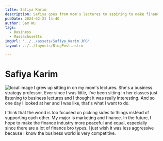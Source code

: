 ```yaml
---
title: Safiya Karim
description: Safiya goes from mom's lectures to aspiring to make finance more peaceful.
pubDate: 2024-02-23 14:40
author: Sam Wu
tags:
  - Business
  - Massachusetts
imgUrl: '../../assets/Safiya_Karim.JPG'
layout: ../../layouts/BlogPost.astro

---
```

# Safiya Karim

![local image](../../assets/Safiya_Karim.JPG)
I grew up sitting in on my mom's lectures. She's a business strategy professor. Ever since I was little, I've been sitting in her classes just listening to business lectures and I thought it was really interesting. And so one day I looked at her and I was like, that's what I want to do.

I think that the world is too focused on picking sides to things instead of supporting each other. My major is marketing and finance. In the future, I hope to make the finance industry more peaceful and equal, especially since there are a lot of finance bro types.  I just wish it was less aggressive because I know the business world is very competitive.

